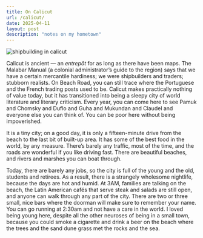 ```yaml
---
title: On Calicut
url: /calicut/
date: 2025-04-11
layout: post
description: "notes on my hometown"
---
```


![shipbuilding in calicut](/img/calicut.png)

Calicut is ancient — an *entrepôt* for as long as there have been maps. The Malabar Manual (a colonial administrator’s guide to the region) says that we have a certain mercantile hardiness; we were shipbuilders and traders; stubborn realists. On Beach Road, you can still trace where the Portuguese and the French trading posts used to be. Calicut makes practically nothing of value today, but it has transitioned into being a sleepy city of world literature and literary criticism. Every year, you can come here to see Pamuk and Chomsky and Duflo and Guha and Mukundan and Claudel and everyone else you can think of. You can be poor here without being impoverished. 

It is a tiny city; on a good day, it is only a fifteen-minute drive from the beach to the last bit of built-up area. It has some of the best food in the world, by any measure. There’s barely any traffic, most of the time, and the roads are wonderful if you like driving fast. There are beautiful beaches, and rivers and marshes you can boat through. 

Today, there are barely any jobs, so the city is full of the young and the old, students and retirees. As a result, there is a strangely wholesome nightlife, because the days are hot and humid. At 3AM, families are talking on the beach, the Latin American cafés that serve steak and salads are still open, and anyone can walk through any part of the city. There are two or three small, nice bars where the doorman will make sure to remember your name. You can go running at 2:30am and not have a care in the world. I loved being young here, despite all the other neuroses of being in a small town, because you could smoke a cigarette and drink a beer on the beach where the trees and the sand dune grass met the rocks and the sea.